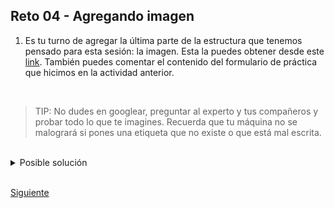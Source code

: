 ## Reto 04 - Agregando imagen

1. Es tu turno de agregar la última parte de la estructura que tenemos pensado para esta sesión: la imagen. Esta la puedes obtener desde este [link](https://getmatcha.com/wp-content/themes/getmatcha/img/capterra.png). También puedes comentar el contenido del formulario de práctica que hicimos en la actividad anterior.

<br/>

> TIP: No dudes en googlear, preguntar al experto y tus compañeros y probar todo lo que te
> imagines. Recuerda que tu máquina no se malogrará si pones una etiqueta que no existe o 
> que está mal escrita.

<br/>

<details><summary>Posible solución</summary>
<p>

```html
<body>
  <!-- Aqui va el html que hemos escrito hasta ahora-->
  <img src="https://getmatcha.com/wp-content/themes/getmatcha/img/capterra.png" alt="imagen capterra" />
</body>
```

</p>
</details>

<br/>

[Siguiente](../Ejemplo%2005/README.md)

